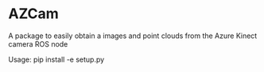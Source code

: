 # AZCam
A package to easily obtain a images and point clouds from the Azure Kinect camera ROS node

Usage:
pip install -e setup.py
